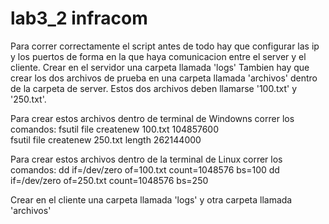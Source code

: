 # lab3_2 infracom


Para correr correctamente el script antes de todo hay que configurar las ip y los puertos de forma en la que haya comunicacion entre el server y el cliente.
Crear en el servidor una carpeta llamada 'logs'
Tambien hay que crear los dos archivos de prueba en una carpeta llamada 'archivos' dentro de la carpeta de server. Estos dos archivos deben llamarse '100.txt' y '250.txt'.

Para crear estos archivos dentro de terminal de Windowns correr los comandos: 
fsutil file createnew 100.txt 104857600  
fsutil file createnew 250.txt length 262144000 

Para crear estos archivos dentro de la terminal de Linux correr los comandos: 
dd if=/dev/zero of=100.txt count=1048576 bs=100 
dd if=/dev/zero of=250.txt count=1048576 bs=250

Crear en el cliente una carpeta llamada 'logs' y otra carpeta llamada 'archivos'
